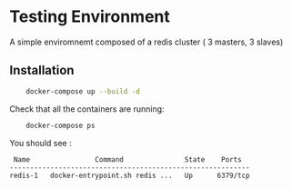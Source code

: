 # Testing Environment
A simple enviromnemt composed of a redis cluster ( 3 masters, 3 slaves)

## Installation

```sh
    docker-compose up --build -d
```

Check that all the containers are running:

```sh
    docker-compose ps
```
You should see :

```
 Name                Command               State    Ports
-----------------------------------------------------------
redis-1   docker-entrypoint.sh redis ...   Up      6379/tcp
```